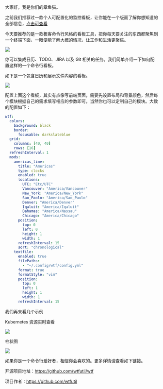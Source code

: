 大家好，我是你们的章鱼猫。

之前我们推荐过一款个人可配置化的监控看板，让你能在一个版面了解你想知道的全部信息，[点击可查看](https://mp.weixin.qq.com/s?__biz=MzA3MzE4ODY0Mg==&mid=2455984781&idx=1&sn=984f792128e44c417557dcb8ea860806&chksm=88852ec0bff2a7d6e220aa33eb446fa3bbb01ee6582a75d10ed9f0adeaa0a952d875c0b7f43d&token=4481926&lang=zh_CN#rd)

今天要推荐的是一款极客命令行风格的看板工具，把你每天要关注的东西都聚焦到一个终端下面，一眼便能了解大概的情况，让工作和生活更聚焦。

![](https://7465-test-3c9b5e-1-1301419220.tcb.qcloud.la/mac_github_images/compress_wtf_screenshot.jpg)

你可以集成日历、TODO、JIRA 以及 Git 相关的任务。我们简单介绍一下如何配置这样的一个命令行看板。

如下是一个包含日历和展示文件内容的看板。

![](https://7465-test-3c9b5e-1-1301419220.tcb.qcloud.la/mac_github_images/compress_uniconfig.png)

配置上面这个看板，其实有点像写前端页面，需要先设置布局和背景颜色，然后每个模块根据自己的需求填写相应的参数即可，当然你也可以定制自己的模块。大致的配置如下：

```yaml
wtf:
  colors:
    background: black
    border:
      focusable: darkslateblue
  grid:
    columns: [40, 40]
    rows: [16]
  refreshInterval: 1
  mods:
    americas_time:
      title: "Americas"
      type: clocks
      enabled: true
      locations:
        UTC: "Etc/UTC"
        Vancouver: "America/Vancouver"
        New_York: "America/New_York"
        Sao_Paolo: "America/Sao_Paulo"
        Denver: "America/Denver"
        Iqaluit: "America/Iqaluit"
        Bahamas: "America/Nassau"
        Chicago: "America/Chicago"
      position:
        top: 0
        left: 0
        height: 1
        width: 1
      refreshInterval: 15
      sort: "chronological"
    textfile:
      enabled: true
      filePaths:
        - "~/.config/wtf/config.yml"
      format: true
      formatStyle: "vim"
      position:
        top: 0
        left: 1
        height: 1
        width: 1
      refreshInterval: 15
```

我们再来看几个示例

Kubernetes 资源实时查看

![](https://7465-test-3c9b5e-1-1301419220.tcb.qcloud.la/mac_github_images/compress_kubernetes_config.png)

柱状图

![](https://7465-test-3c9b5e-1-1301419220.tcb.qcloud.la/mac_github_images/compress_bargraph_config.png)

如果你是一个命令行爱好者，相信你会喜欢的。更多详情请查看如下链接。

开源项目地址：https://github.com/wtfutil/wtf

项目作者：https://github.com/wtfutil